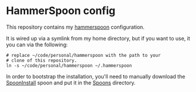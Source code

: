 # HammerSpoon config

This repository contains my [hammerspoon](https://www.hammerspoon.org/)
configuration.

It is wired up via a symlink from my home directory, but if you want to use, it
you can via the following:

    # replace ~/code/personal/hammerspoon with the path to your 
    # clone of this repository.
    ln -s ~/code/personal/hammerspoon ~/.hammerspoon

In order to bootstrap the installation, you'll need to manually download the
[SpoonInstall](https://www.hammerspoon.org/Spoons/SpoonInstall.html) spoon and
put it in the [Spoons](./Spoons) directory.